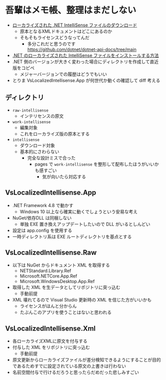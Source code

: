 # 吾輩はメモ帳、整理はまだしない

* [ローカライズされた .NET IntelliSense ファイルのダウンロード](https://dotnet.microsoft.com/ja-jp/download/intellisense)
  * 原本となるXMLドキュメントはどこにあるのか
  * そもそもライセンスどうなってんだ
    * 多分これだと思うのです  
      https://github.com/dotnet/dotnet-api-docs/tree/main
* [.NET のローカライズされた IntelliSense ファイルをインストールする方法](https://learn.microsoft.com/ja-jp/dotnet/core/install/localized-intellisense)
* .NET 側のバージョンが大きく変わった場合にディレクトリを作成して直近版をコピペ
  * メジャーバージョンでの履歴はどうでもいい
* とりま VsLocalizedIntellisense.App が何世代か動くの確認して diff 考える

## ディレクトリ

* `raw-intellisense`
  * インテリセンスの原文
* `work-intellisense`
  * 編集対象
  * これをローカライズ版の原本とする
* `intellisense`
  * ダウンロード対象
  * 基本的にさわらない
    * 完全な設計ミスで合った
      * pages で `work-intellisense` を整形して配布したほうがいいかも感すごい
        * 気が向いたら対応する

## VsLocalizedIntellisense.App

* .NET Framework 4.8 で動かす
  * Windows 10 以上なら確実に動くでしょうという安易な考え
* NuGet/依存DLL は同梱しない
  * 単独 EXE 置き換えアップデートしたいので DLL がいるとしんどい
* 設定は app.config を使用する
* 一時ディレクトリ系は EXE ルートディレクトリを基点とする

## VsLocalizedIntellisense.Raw

* 以下は NuGet からドキュメント XML を取得する
  * NETStandard.Library.Ref
  * Microsoft.NETCore.App.Ref
  * Microsoft.WindowsDesktop.App.Ref
* 取得した XML を生データとしてリポジトリに突っ込む
  * 手動前提
* XML 壊れてるので Visual Studio 更新時の XML を信じた方がいいかも
  * ライセンスがほんと分からん
  * たぶんこのアプリを使うことはないと思われる

## VsLocalizedIntellisense.Xml

* 各ローカライズXMLに原文を付与する
* 付与した XML をリポジトリに突っ込む
  * 手動前提
* 原文更新からローカライズファイルが差分検知できるようにすることが目的であるためすでに設定されている原文の上書きは行わない
* 名前空間付与で行けるだろうと思ったらだめだった悲しみすごい
